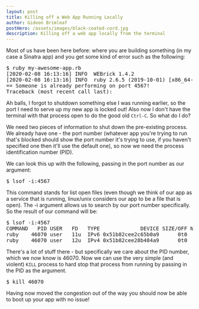 ```yaml
---
layout: post
title: Killing off a Web App Running Locally
author: Gideon Brimleaf
postHero: /assets/images/black-coated-cord.jpg
description: Killing off a web app locally from the terminal
---
```


Most of us have been here before: where you are building something (in my case a Sinatra app) and you get some kind of error such as the following:

<pre class="p-2 bg-primary text-light">
$ ruby my-awesome-app.rb
[2020-02-08 16:13:16] INFO  WEBrick 1.4.2
[2020-02-08 16:13:16] INFO  ruby 2.6.5 (2019-10-01) [x86_64-darwin19]
== Someone is already performing on port 4567!
Traceback (most recent call last):
</pre>

Ah balls, I forgot to shutdown something else I was running earlier, so the port I need to serve up my new app is locked out!  Also now I don't have the terminal with that process open to do the good old `Ctrl-C`. So what do I do?

We need two pieces of information to shut down the pre-existing process. We already have one - the port number (whatever app you're trying to run that's blocked should show the port number it's trying to use, if you haven't specified one then it'll use the default one), so now we need the process identification number (PID).

We can look this up with the following, passing in the port number as our argument:

<pre class="p-2 bg-primary text-light">
$ lsof -i:4567
</pre>

This command stands for list open files (even though we think of our app as a service that is running, linux/unix considers our app to be a file that is open).  The -i argument allows us to search by our port number specifically. So the result of our command will be:

<pre class="p-2 bg-primary text-light">
$ lsof -i:4567
COMMAND   PID USER   FD   TYPE             DEVICE SIZE/OFF NODE NAME
ruby    46070 user   11u  IPv6 0x51b82cee2c65b0a9      0t0  TCP localhost:tram (LISTEN)
ruby    46070 user   12u  IPv4 0x51b82cee28b484a9      0t0  TCP localhost:tram (LISTEN)
</pre>

There's a lot of stuff there - but specifically we care about the PID number, which we now know is 46070.  Now we can use the very simple (and violent) `KILL` process to hard stop that process from running by passing in the PID as the argument.

<pre class="p-2 bg-primary text-light">
$ kill 46070
</pre>

Having now moved the congestion out of the way you should now be able to boot up your app with no issue!
